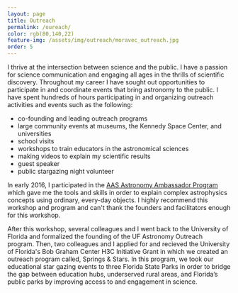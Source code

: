 ```yaml
---
layout: page
title: Outreach
permalink: /oureach/
color: rgb(80,140,22) 
feature-img: /assets/img/outreach/moravec_outreach.jpg
order: 5
---
```

I thrive at the intersection between science and the public. I have a passion for science communication and engaging all ages in the thrills of scientific discovery. Throughout my career I have sought out opportunities to participate in and coordinate events that bring astronomy to the public. I have spent hundreds of hours participating in and organizing outreach activities and events such as the following:
* co-founding and leading outreach programs
* large community events at museums, the Kennedy Space Center, and universities
* school visits
* workshops to train educators in the astronomical sciences
* making videos to explain my scientific results
* guest speaker
* public stargazing night volunteer

In early 2016, I participated in the [AAS Astronomy Ambassador Program](https://aas.org/education/aas-astronomy-ambassadors-program) which gave me the tools and skills in order to explain complex astrophysics concepts using ordinary, every-day objects. I highly recommend this workshop and program and can't thank the founders and facilitators enough for this workshop.

After this workshop, several colleagues and I went back to the University of Florida and formalized the founding of the UF Astronomy Outreach program. Then, two colleagues and I applied for and recieved the University of Florida's Bob Graham Center H3C Initiative Grant in which we created an outreach program called, Springs & Stars. In this program, we took our educational star gazing events to three Florida State Parks in order to bridge the gap between education hubs, underserved rural areas, and Florida’s public parks by improving access to and engagement in science.